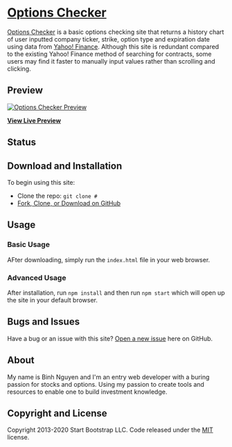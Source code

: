 # [Options Checker](#)

[Options Checker](#) is a basic options checking site that returns a history chart of user inputted company ticker, strike, option type and expiration date using data from [Yahoo! Finance](https://finance.yahoo.com/). Although this site is redundant compared to the existing Yahoo! Finance method of searching for contracts, some users may find it faster to manually input values rather than scrolling and clicking.

## Preview

[![Options Checker Preview](#.jpg)](#)

**[View Live Preview](#)**

## Status

## Download and Installation

To begin using this site:

* Clone the repo: `git clone #`
* [Fork, Clone, or Download on GitHub](#)

## Usage

### Basic Usage

AFter downloading, simply run the `index.html` file in your web browser.

### Advanced Usage

After installation, run `npm install` and then run `npm start` which will open up the site in your default browser.

## Bugs and Issues

Have a bug or an issue with this site? [Open a new issue](#) here on GitHub.

## About

My name is Binh Nguyen and I'm an entry web developer with a buring passion for stocks and options. Using my passion to create tools and resources to enable one to build investment knowledge.

## Copyright and License

Copyright 2013-2020 Start Bootstrap LLC. Code released under the [MIT](#) license.

